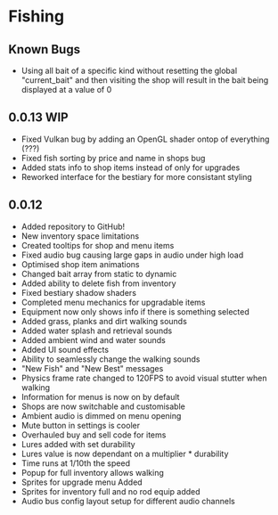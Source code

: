 # Fishing

## Known Bugs
- Using all bait of a specific kind without resetting the global "current_bait" and then visiting the shop will result in the bait being displayed at a value of 0

## 0.0.13 WIP
- Fixed Vulkan bug by adding an OpenGL shader ontop of everything (???)
- Fixed fish sorting by price and name in shops bug
- Added stats info to shop items instead of only for upgrades
- Reworked interface for the bestiary for more consistant styling

## 0.0.12
- Added repository to GitHub!
- New inventory space limitations
- Created tooltips for shop and menu items
- Fixed audio bug causing large gaps in audio under high load
- Optimised shop item animations
- Changed bait array from static to dynamic
- Added ability to delete fish from inventory
- Fixed bestiary shadow shaders
- Completed menu mechanics for upgradable items
- Equipment now only shows info if there is something selected
- Added grass, planks and dirt walking sounds
- Added water splash and retrieval sounds
- Added ambient wind and water sounds
- Added UI sound effects
- Ability to seamlessly change the walking sounds
- "New Fish" and "New Best" messages
- Physics frame rate changed to 120FPS to avoid visual stutter when walking
- Information for menus is now on by default
- Shops are now switchable and customisable
- Ambient audio is dimmed on menu opening
- Mute button in settings is cooler
- Overhauled buy and sell code for items
- Lures added with set durability
- Lures value is now dependant on a multiplier * durability
- Time runs at 1/10th the speed
- Popup for full inventory allows walking
- Sprites for upgrade menu Added
- Sprites for inventory full and no rod equip added
- Audio bus config layout setup for different audio channels
